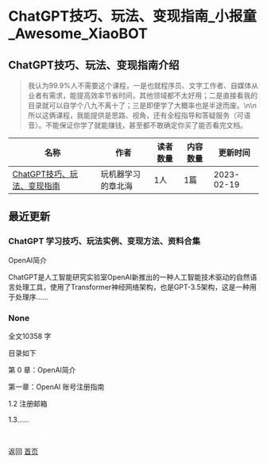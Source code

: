 # ChatGPT技巧、玩法、变现指南_小报童_Awesome_XiaoBOT

## ChatGPT技巧、玩法、变现指南介绍
> 我认为99.9%人不需要这个课程，一是也就程序员、文字工作者、自媒体从业者有需求，能提高效率节省时间，其他领域都不太好用；二是直接看我的目录就可以自学个八九不离十了；三是即便学了大概率也是半途而废。\n\n所以这俩课程，我能提供是思路、视角，还有全程指导和答疑服务（可语音）。不能保证你学了就能赚钱，甚至都不敢确定你买了能否看完文档。  
  


|名称|作者|读者数量|内容数量|更新时间|
|---|---|---|---|---|
|[ChatGPT技巧、玩法、变现指南](https://xiaobot.net/p/ChatGPTBusiness?refer=0b133df9-27dc-423b-8101-639049001c13)|玩机器学习的章北海|1人|1篇|2023-02-19|

## 最近更新
### ChatGPT 学习技巧、玩法实例、变现方法、资料合集

OpenAI简介

ChatGPT是人工智能研究实验室OpenAI新推出的一种人工智能技术驱动的自然语言处理工具，使用了Transformer神经网络架构，也是GPT-3.5架构，这是一种用于处理序......

### None

全文10358 字

目录如下

第 0 章：OpenAI简介

第一章：OpenAI 账号注册指南

1.2 注册邮箱

1.3......


<a href="https://github.com/Reno9527/awesome-xiaobot" style="color: white; text-decoration: none;">awesome-xiaobot</a>

返回 [首页](../README.md)
